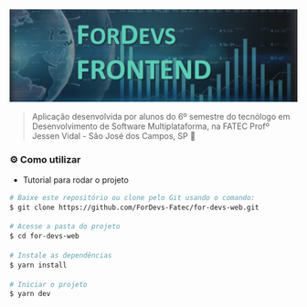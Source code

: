 <img src = "https://github.com/ForDevs-Fatec/Documentation/blob/main/frontend.jpg">

> Aplicação desenvolvida por alunos do 6º semestre do tecnólogo em Desenvolvimento de Software Multiplataforma, na FATEC Profº Jessen Vidal - São José dos Campos, SP :rocket:


### :gear: Como utilizar

- Tutorial para rodar o projeto

```bash
# Baixe este repositório ou clone pelo Git usando o comando:
$ git clone https://github.com/ForDevs-Fatec/for-devs-web.git

# Acesse a pasta do projeto
$ cd for-devs-web

# Instale as dependências
$ yarn install

# Iniciar o projeto
$ yarn dev


```
